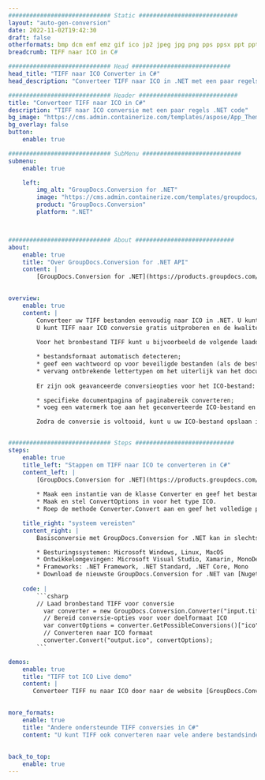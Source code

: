 ```yaml
---
############################# Static ############################
layout: "auto-gen-conversion"
date: 2022-11-02T19:42:30
draft: false
otherformats: bmp dcm emf emz gif ico jp2 jpeg jpg png pps ppsx ppt pptx psb psd svg svgz tga tif tiff webp wmf wmz
breadcrumb: TIFF naar ICO in C#

############################# Head ############################
head_title: "TIFF naar ICO Converter in C#"
head_description: "Converteer TIFF naar ICO in .NET met een paar regels code. Gebruik de GroupDocs Document Conversion API om meer dan 160 bestandsformaten te converteren."

############################# Header ############################
title: "Converteer TIFF naar ICO in C#"
description: "TIFF naar ICO conversie met een paar regels .NET code"
bg_image: "https://cms.admin.containerize.com/templates/aspose/App_Themes/V3/images/bg/header1.png"
bg_overlay: false
button:
    enable: true

############################# SubMenu ############################
submenu:
    enable: true

    left:
        img_alt: "GroupDocs.Conversion for .NET"
        image: "https://cms.admin.containerize.com/templates/groupdocs/images/product-logos/90x90-noborder/groupdocs-conversion-net.png"
        product: "GroupDocs.Conversion"
        platform: ".NET"



############################# About ############################
about:
    enable: true
    title: "Over GroupDocs.Conversion for .NET API"
    content: |
        [GroupDocs.Conversion for .NET](https://products.groupdocs.com/conversion/net/) kan worden gebruikt om Microsoft Word, Excel, PowerPoint, PDF, Visio en andere formaten te converteren. GroupDocs.Conversion is een standalone API die geschikt is voor back-end en interne systemen waar hoge prestaties vereist zijn. Het is niet afhankelijk van software zoals Microsoft of Open Office.
    

overview:
    enable: true
    content: |
        Converteer uw TIFF bestanden eenvoudig naar ICO in .NET. U kunt slechts een paar C# coderegels gebruiken op elk platform naar keuze, zoals - Windows, Linux, macOS.
        U kunt TIFF naar ICO conversie gratis uitproberen en de kwaliteit van de conversieresultaten evalueren. Naast eenvoudige scenario's voor bestandsconversie kunt u meer geavanceerde opties proberen voor het laden van het bronbestand TIFF en voor het opslaan van het ICO-uitvoerresultaat. 
        
        Voor het bronbestand TIFF kunt u bijvoorbeeld de volgende laadopties gebruiken:

        * bestandsformaat automatisch detecteren;
        * geef een wachtwoord op voor beveiligde bestanden (als de bestandsindeling dit ondersteunt);
        * vervang ontbrekende lettertypen om het uiterlijk van het document te behouden.
        
        Er zijn ook geavanceerde conversieopties voor het ICO-bestand:

        * specifieke documentpagina of paginabereik converteren;
        * voeg een watermerk toe aan het geconverteerde ICO-bestand en nog veel meer.

        Zodra de conversie is voltooid, kunt u uw ICO-bestand opslaan in het lokale bestandspad of in opslag van derden, zoals FTP, Amazon S3, Google Drive, Dropbox enz. Let op: om TIFF naar {{ te converteren) TO}} er is geen extra software nodig, zoals MS Office, Open Office, Adobe Acrobat Reader enz.


############################# Steps ############################
steps:
    enable: true
    title_left: "Stappen om TIFF naar ICO te converteren in C#"
    content_left: |
        [GroupDocs.Conversion for .NET](https://products.groupdocs.com/conversion/net/) maakt het gemakkelijk voor ontwikkelaars om een ​​TIFF bestand naar ICO te converteren met een paar regels code.
        
        * Maak een instantie van de klasse Converter en geef het bestand TIFF het volledige pad
        * Maak en stel ConvertOptions in voor het type ICO.
        * Roep de methode Converter.Convert aan en geef het volledige pad en formaat (ICO) door als parameter

    title_right: "systeem vereisten"
    content_right: |
        Basisconversie met GroupDocs.Conversion for .NET kan in slechts een paar eenvoudige stappen worden gedaan. Onze API's worden ondersteund op alle belangrijke platforms en besturingssystemen. Voordat u de onderstaande code uitvoert, moet u ervoor zorgen dat de volgende vereisten op uw systeem zijn geïnstalleerd.

        * Besturingssystemen: Microsoft Windows, Linux, MacOS
        * Ontwikkelomgevingen: Microsoft Visual Studio, Xamarin, MonoDevelop
        * Frameworks: .NET Framework, .NET Standard, .NET Core, Mono
        * Download de nieuwste GroupDocs.Conversion for .NET van [Nuget](https://www.nuget.org/packages/groupdocs.conversion)
         
    code: |
        ```csharp    
        // Laad bronbestand TIFF voor conversie
          var converter = new GroupDocs.Conversion.Converter("input.tiff");
          // Bereid conversie-opties voor voor doelformaat ICO
          var convertOptions = converter.GetPossibleConversions()["ico"].ConvertOptions;
          // Converteren naar ICO formaat
          converter.Convert("output.ico", convertOptions);
        ```

demos:
    enable: true
    title: "TIFF tot ICO Live demo"
    content: |
       Converteer TIFF nu naar ICO door naar de website [GroupDocs.Conversion App](https://products.groupdocs.app/conversion/family) te gaan. Online demo heeft de volgende voordelen:
          

more_formats:
    enable: true
    title: "Andere ondersteunde TIFF conversies in C#"
    content: "U kunt TIFF ook converteren naar vele andere bestandsindelingen. Zie de lijst hieronder."
       
       
back_to_top:
    enable: true
---
```

